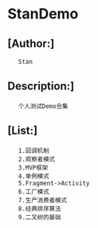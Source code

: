 # StanDemo
## [Author:]  
       Stan  
## Description:]  
       个人测试Demo合集    
## [List:]  
       1.回调机制  
       2.观察者模式  
       3.MVP框架  
       4.单例模式  
       5.Fragment->Activity  
       6.工厂模式  
       7.生产消费者模式  
       8.经典排序算法  
       9.二叉树的基础  
